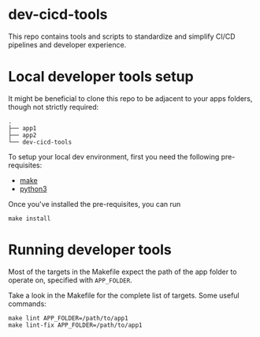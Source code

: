 # dev-cicd-tools

This repo contains tools and scripts to standardize and simplify CI/CD pipelines and developer experience.


# Local developer tools setup
It might be beneficial to clone this repo to be adjacent to your apps folders, though not strictly required:
```
.
├── app1
├── app2
└── dev-cicd-tools
```

To setup your local dev environment, first you need the following pre-requisites:
- [make](https://www.gnu.org/software/make/)
- [python3](https://www.python.org/downloads/)

Once you've installed the pre-requisites, you can run
```
make install
```

# Running developer tools
Most of the targets in the Makefile expect the path of the app folder to operate on, specified with `APP_FOLDER`.

Take a look in the Makefile for the complete list of targets. Some useful commands:
```
make lint APP_FOLDER=/path/to/app1
make lint-fix APP_FOLDER=/path/to/app1
```